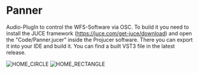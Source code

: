 # Panner
Audio-PlugIn to control the WFS-Software via OSC.
To build it you need to install the JUCE framework (https://juce.com/get-juce/download) and open the "Code/Panner.jucer" inside the Projucer software.
There you can export it into your IDE and build it.
You can find a built VST3 file in the latest release.

![HOME_CIRCLE](https://github.com/ChristianScheer97/Panner/assets/73604090/d0d0099c-a278-4fb0-a36c-16f017fba32a)
![HOME_RECTANGLE](https://github.com/ChristianScheer97/Panner/assets/73604090/e220f131-64e4-4af8-8f96-d91165f3d153)
